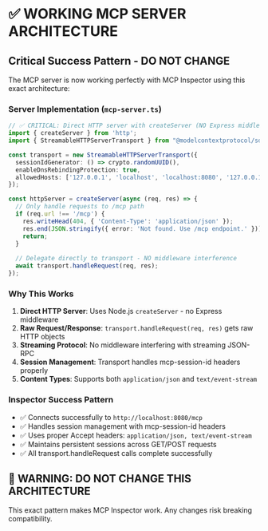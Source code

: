 # ✅ WORKING MCP SERVER ARCHITECTURE

## Critical Success Pattern - DO NOT CHANGE

The MCP server is now working perfectly with MCP Inspector using this exact architecture:

### Server Implementation (`mcp-server.ts`)
```typescript
// ✅ CRITICAL: Direct HTTP server with createServer (NO Express middleware)
import { createServer } from 'http';
import { StreamableHTTPServerTransport } from "@modelcontextprotocol/sdk/server/streamableHttp.js";

const transport = new StreamableHTTPServerTransport({
  sessionIdGenerator: () => crypto.randomUUID(),
  enableDnsRebindingProtection: true,
  allowedHosts: ['127.0.0.1', 'localhost', 'localhost:8080', '127.0.0.1:8080'],
});

const httpServer = createServer(async (req, res) => {
  // Only handle requests to /mcp path
  if (req.url !== '/mcp') {
    res.writeHead(404, { 'Content-Type': 'application/json' });
    res.end(JSON.stringify({ error: 'Not found. Use /mcp endpoint.' }));
    return;
  }
  
  // Delegate directly to transport - NO middleware interference
  await transport.handleRequest(req, res);
});
```

### Why This Works
1. **Direct HTTP Server**: Uses Node.js `createServer` - no Express middleware
2. **Raw Request/Response**: `transport.handleRequest(req, res)` gets raw HTTP objects
3. **Streaming Protocol**: No middleware interfering with streaming JSON-RPC
4. **Session Management**: Transport handles mcp-session-id headers properly
5. **Content Types**: Supports both `application/json` and `text/event-stream`

### Inspector Success Pattern
- ✅ Connects successfully to `http://localhost:8080/mcp`
- ✅ Handles session management with mcp-session-id headers
- ✅ Uses proper Accept headers: `application/json, text/event-stream`
- ✅ Maintains persistent sessions across GET/POST requests
- ✅ All transport.handleRequest calls complete successfully

## 🚨 WARNING: DO NOT CHANGE THIS ARCHITECTURE
This exact pattern makes MCP Inspector work. Any changes risk breaking compatibility.
